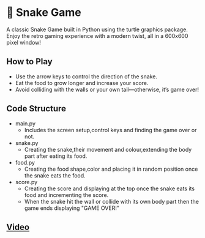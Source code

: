 # 🐍 Snake Game
A classic Snake Game built in Python using the turtle graphics package. Enjoy the retro gaming experience with a modern twist, all in a 600x600 pixel window!
## How to Play
  - Use the arrow keys to control the direction of the snake.
  - Eat the food to grow longer and increase your score.
  - Avoid colliding with the walls or your own tail—otherwise, it’s game over!
## Code Structure
  - main.py
     - Includes the screen setup,control keys and finding the game over or not.
  - snake.py
     - Creating the snake,their movement and colour,extending the body part after eating its food.
  - food.py
     - Creating the food shape,color and placing it in random position once the snake eats the food.
  - score.py
    - Creating the score and displaying at the top once the snake eats its food and incrementing the score.
    - When the snake hit the wall or collide with its own body part then the game ends displaying "GAME OVER!"
## [Video](https://drive.google.com/file/d/1jLcjkY9hnO5mdpxSqXy_LE7UFPj4AEEO/view?usp=sharing)

    
